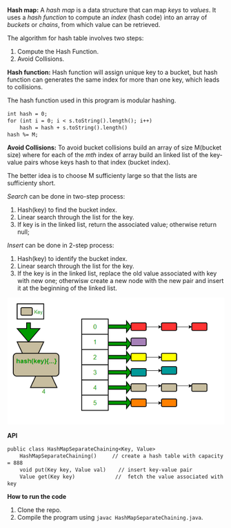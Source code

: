 **Hash map:** A *hash map* is a data structure that can map *keys* to *values*. It uses a *hash function* to compute an *index* (hash code) into an array of *buckets* or *chains*, from which value can be retrieved.

The algorithm for hash table involves two steps:
1. Compute the Hash Function.
2. Avoid Collisions.

**Hash function:** Hash function will assign unique key to a bucket, but hash function can generates the same index for more than one key, which leads to collisions.

The hash function used in this program is modular hashing.

	int hash = 0;
	for (int i = 0; i < s.toString().length(); i++)
		hash = hash + s.toString().length()
	hash %= M;

**Avoid Collisions:**
To avoid bucket collisions build an array of size M(bucket size) where for each of the *mth* index of array build an linked list of the key-value pairs whose keys hash to that index (bucket index). 

The better idea is to choose M sufficienty large so that the lists are sufficienty short.

*Search* can be done in two-step process:
1. Hash(key) to find the bucket index. 
2. Linear search through the list for the key.  
3. If key is in the linked list, return the associated value; otherwise return null;

*Insert* can be done in 2-step process:
1. Hash(key) to identify the bucket index.
2. Linear search through the list for the key.
3. If the key is in the linked list, replace the old value associated with key with new one; otherwisw create a new node with the new <key-value> pair and insert it at the beginning of the linked list.

![picture](hash-table.png)

**API**

	public class HashMapSeparateChaining<Key, Value>
		HashMapSeparateChaining()     // create a hash table with capacity = 888
		void put(Key key, Value val)    // insert key-value pair
		Value get(Key key)             //  fetch the value associated with key

**How to run the code**
1. Clone the repo.
2. Compile the program using `javac HashMapSeparateChaining.java`.


